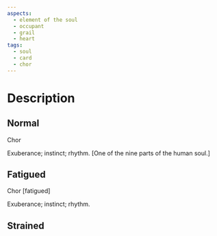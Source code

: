 ```yaml
---
aspects:
  - element of the soul
  - occupant
  - grail
  - heart
tags:
  - soul
  - card
  - chor
---
```


# Description

## Normal
Chor

Exuberance; instinct; rhythm. [One of the nine parts of the human soul.]
## Fatigued
Chor [fatigued]

Exuberance; instinct; rhythm.
## Strained

